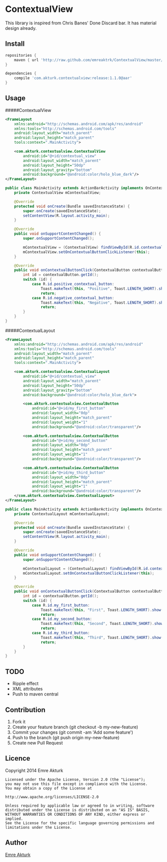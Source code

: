 ContextualView
==============
This library is inspired from Chris Banes' Done Discard bar. It has material design already.

Install
--------------
```groovy
repositories {
    maven { url 'http://raw.github.com/emreaktrk/ContextualView/master/repository/' }
}

dependencies {
    compile 'com.akturk.contextualview:release:1.1.0@aar'
}
```
Usage
--------------
#####ContextualView
```xml
<FrameLayout
    xmlns:android="http://schemas.android.com/apk/res/android"
    xmlns:tools="http://schemas.android.com/tools"
    android:layout_width="match_parent"
    android:layout_height="match_parent"
    tools:context=".MainActivity">

    <com.akturk.contextualview.ContextualView
        android:id="@+id/contextual_view"
        android:layout_width="match_parent"
        android:layout_height="50dp"
        android:layout_gravity="bottom"
        android:background="@android:color/holo_blue_dark"/>
</FrameLayout>
```

```java
public class MainActivity extends ActionBarActivity implements OnContextualButtonClickListener {
    private ContextualView mContextualView;

    @Override
    protected void onCreate(Bundle savedInstanceState) {
        super.onCreate(savedInstanceState);
        setContentView(R.layout.activity_main);
    }

    @Override
    public void onSupportContentChanged() {
        super.onSupportContentChanged();

        mContextualView = (ContextualView) findViewById(R.id.contextual_view);
        mContextualView.setOnContextualButtonClickListener(this);
    }

    @Override
    public void onContextualButtonClick(ContextualButton contextualButton) {
        int id = contextualButton.getId();
        switch (id) {
            case R.id.positive_contextual_button:
                Toast.makeText(this, "Positive", Toast.LENGTH_SHORT).show();
                return;
            case R.id.negative_contextual_button:
                Toast.makeText(this, "Negative", Toast.LENGTH_SHORT).show();
                return;
        }
    }
}
```
#####ContextualLayout
```xml
<FrameLayout
    xmlns:android="http://schemas.android.com/apk/res/android"
    xmlns:tools="http://schemas.android.com/tools"
    android:layout_width="match_parent"
    android:layout_height="match_parent"
    tools:context=".MainActivity">

    <com.akturk.contextualview.ContextualLayout
        android:id="@+id/contextual_view"
        android:layout_width="match_parent"
        android:layout_height="50dp"
        android:layout_gravity="bottom"
        android:background="@android:color/holo_blue_dark">

        <com.akturk.contextualview.ContextualButton
            android:id="@+id/my_first_button"
            android:layout_width="0dp"
            android:layout_height="match_parent"
            android:layout_weight="1"
            android:background="@android:color/transparent"/>

        <com.akturk.contextualview.ContextualButton
            android:id="@+id/my_second_button"
            android:layout_width="0dp"
            android:layout_height="match_parent"
            android:layout_weight="1"
            android:background="@android:color/transparent"/>

        <com.akturk.contextualview.ContextualButton
            android:id="@+id/my_third_button"
            android:layout_width="0dp"
            android:layout_height="match_parent"
            android:layout_weight="1"
            android:background="@android:color/transparent"/>
    </com.akturk.contextualview.ContextualLayout>
</FrameLayout>
```

```java
public class MainActivity extends ActionBarActivity implements OnContextualButtonClickListener {
    private ContextualLayout mContextualLayout;

    @Override
    protected void onCreate(Bundle savedInstanceState) {
        super.onCreate(savedInstanceState);
        setContentView(R.layout.activity_main);
    }

    @Override
    public void onSupportContentChanged() {
        super.onSupportContentChanged();

        mContextualLayout = (ContextualLayout) findViewById(R.id.contextual_view);
        mContextualLayout.setOnContextualButtonClickListener(this);
    }

    @Override
    public void onContextualButtonClick(ContextualButton contextualButton) {
        int id = contextualButton.getId();
        switch (id) {
            case R.id.my_first_button:
                Toast.makeText(this, "First", Toast.LENGTH_SHORT).show();
                return;
            case R.id.my_second_button:
                Toast.makeText(this, "Second", Toast.LENGTH_SHORT).show();
                return;
            case R.id.my_third_button:
                Toast.makeText(this, "Third", Toast.LENGTH_SHORT).show();
                return;
        }
    }
}
```

TODO
--------------
* Ripple effect
* XML attributes
* Push to maven central

Contribution
--------------
1. Fork it
2. Create your feature branch (git checkout -b my-new-feature)
3. Commit your changes (git commit -am 'Add some feature')
4. Push to the branch (git push origin my-new-feature)
5. Create new Pull Request

Licence
--------------
Copyright 2014 Emre Akturk

    Licensed under the Apache License, Version 2.0 (the "License");
    you may not use this file except in compliance with the License.
    You may obtain a copy of the License at

    http://www.apache.org/licenses/LICENSE-2.0

    Unless required by applicable law or agreed to in writing, software
    distributed under the License is distributed on an "AS IS" BASIS,
    WITHOUT WARRANTIES OR CONDITIONS OF ANY KIND, either express or implied.
    See the License for the specific language governing permissions and
    limitations under the License.

Author
--------------
[Emre Akturk](https://github.com/emreaktrk)
